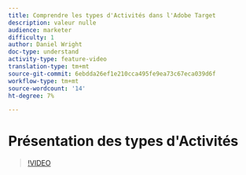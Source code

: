```yaml
---
title: Comprendre les types d'Activités dans l'Adobe Target
description: valeur nulle
audience: marketer
difficulty: 1
author: Daniel Wright
doc-type: understand
activity-type: feature-video
translation-type: tm+mt
source-git-commit: 6ebdda26ef1e210cca495fe9ea73c67eca039d6f
workflow-type: tm+mt
source-wordcount: '14'
ht-degree: 7%

---
```



# Présentation des types d&#39;Activités

>[!VIDEO](https://video.tv.adobe.com/v/17386/?quality=12)